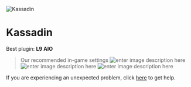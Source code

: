   ![Kassadin]()
# Kassadin

 Best plugin: **L9 AIO**
 


> Our recommended in-game settings
![enter image description here](https://cdn.discordapp.com/attachments/1002870440110325780/1025078195067834450/kassadin_1.PNG)
![enter image description here](https://cdn.discordapp.com/attachments/1002870440110325780/1025078195701166151/kassadin_2.PNG)
![enter image description here](https://cdn.discordapp.com/attachments/1002870440110325780/1025078198867869776/kassadin_3.PNG)

If you are experiencing an unexpected problem, click [here](https://github.com/y1n/BGX.Support/tree/main/%F0%9F%87%AC%F0%9F%87%A7%20English) to get help.
